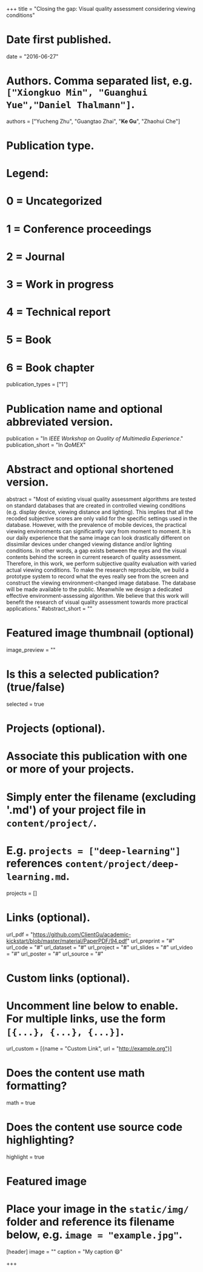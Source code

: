 +++
title = "Closing the gap: Visual quality assessment considering viewing conditions"

# Date first published.
date = "2016-06-27"

# Authors. Comma separated list, e.g. `["Xiongkuo Min", "Guanghui Yue","Daniel Thalmann"]`.
authors = ["Yucheng Zhu", "Guangtao Zhai", "**Ke Gu**", "Zhaohui Che"]
# Publication type.
# Legend:
# 0 = Uncategorized
# 1 = Conference proceedings
# 2 = Journal
# 3 = Work in progress
# 4 = Technical report
# 5 = Book
# 6 = Book chapter
publication_types = ["1"]

# Publication name and optional abbreviated version.
publication = "In *IEEE Workshop on Quality of Multimedia Experience*."
publication_short = "In *QoMEX*"

# Abstract and optional shortened version.
abstract = "Most of existing visual quality assessment algorithms are tested on standard databases that are created in controlled viewing conditions (e.g. display device, viewing distance and lighting). This implies that all the recoded subjective scores are only valid for the specific settings used in the database. However, with the prevalence of mobile devices, the practical viewing environments can significantly vary from moment to moment. It is our daily experience that the same image can look drastically different on dissimilar devices under changed viewing distance and/or lighting conditions. In other words, a gap exists between the eyes and the visual contents behind the screen in current research of quality assessment. Therefore, in this work, we perform subjective quality evaluation with varied actual viewing conditions. To make the research reproducible, we build a prototype system to record what the eyes really see from the screen and construct the viewing environment-changed image database. The database will be made available to the public. Meanwhile we design a dedicated effective environment-assessing algorithm. We believe that this work will benefit the research of visual quality assessment towards more practical applications."
#abstract_short = ""

# Featured image thumbnail (optional)
image_preview = ""

# Is this a selected publication? (true/false)
selected = true

# Projects (optional).
#   Associate this publication with one or more of your projects.
#   Simply enter the filename (excluding '.md') of your project file in `content/project/`.
#   E.g. `projects = ["deep-learning"]` references `content/project/deep-learning.md`.
projects = []

# Links (optional).
url_pdf = "https://github.com/ClientGu/academic-kickstart/blob/master/material/PaperPDF/94.pdf"
url_preprint = "#"
url_code = "#"
url_dataset = "#"
url_project = "#"
url_slides = "#"
url_video = "#"
url_poster = "#"
url_source = "#"

# Custom links (optional).
#   Uncomment line below to enable. For multiple links, use the form `[{...}, {...}, {...}]`.
 url_custom = [{name = "Custom Link", url = "http://example.org"}]

# Does the content use math formatting?
math = true

# Does the content use source code highlighting?
highlight = true

# Featured image
# Place your image in the `static/img/` folder and reference its filename below, e.g. `image = "example.jpg"`.
[header]
image = ""
caption = "My caption 😄"

+++
